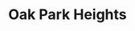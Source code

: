 ---
title: "Oak Park Heights"
hashtag: "oak-park-heights"
tags:
  - City
  - Washington County
  - Minnesota
---